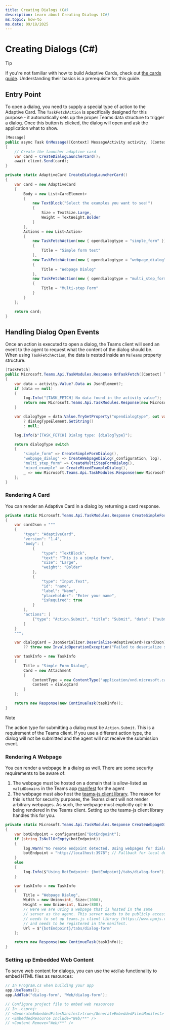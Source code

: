 ```yaml
---
title: Creating Dialogs (C#)
description: Learn about Creating Dialogs (C#)
ms.topic: how-to
ms.date: 09/18/2025
---
```


# Creating Dialogs (C#)

> [!TIP]
> If you're not familiar with how to build Adaptive Cards, check out [the cards guide](../adaptive-cards/overview.md). Understanding their basics is a prerequisite for this guide.

## Entry Point

To open a dialog, you need to supply a special type of action to the Adaptive Card. The `TaskFetchAction` is specifically designed for this purpose - it automatically sets up the proper Teams data structure to trigger a dialog. Once this button is clicked, the dialog will open and ask the application what to show.

```csharp
[Message]
public async Task OnMessage([Context] MessageActivity activity, [Context] IContext.Client client, [Context] ILogger log)
{
    // Create the launcher adaptive card
    var card = CreateDialogLauncherCard();
    await client.Send(card);
}

private static AdaptiveCard CreateDialogLauncherCard()
{
    var card = new AdaptiveCard
    {
        Body = new List<CardElement>
        {
            new TextBlock("Select the examples you want to see!")
            {
                Size = TextSize.Large,
                Weight = TextWeight.Bolder
            }
        },
        Actions = new List<Action>
        {
            new TaskFetchAction(new { opendialogtype = "simple_form" })
            {
                Title = "Simple form test"
            },
            new TaskFetchAction(new { opendialogtype = "webpage_dialog" })
            {
                Title = "Webpage Dialog"
            },
            new TaskFetchAction(new { opendialogtype = "multi_step_form" })
            {
                Title = "Multi-step Form"
            }
        }
    };

    return card;
}
```

## Handling Dialog Open Events

Once an action is executed to open a dialog, the Teams client will send an event to the agent to request what the content of the dialog should be. When using `TaskFetchAction`, the data is nested inside an `MsTeams` property structure.

```csharp
[TaskFetch]
public Microsoft.Teams.Api.TaskModules.Response OnTaskFetch([Context] Tasks.FetchActivity activity, [Context] IContext.Client client, [Context] ILogger log)
{
    var data = activity.Value?.Data as JsonElement?;
    if (data == null)
    {
        log.Info("[TASK_FETCH] No data found in the activity value");
        return new Microsoft.Teams.Api.TaskModules.Response(new Microsoft.Teams.Api.TaskModules.MessageTask("No data found in the activity value"));
    }

    var dialogType = data.Value.TryGetProperty("opendialogtype", out var dialogTypeElement) && dialogTypeElement.ValueKind == JsonValueKind.String
        ? dialogTypeElement.GetString()
        : null;

    log.Info($"[TASK_FETCH] Dialog type: {dialogType}");

    return dialogType switch
    {
        "simple_form" => CreateSimpleFormDialog(),
        "webpage_dialog" => CreateWebpageDialog(_configuration, log),
        "multi_step_form" => CreateMultiStepFormDialog(),
        "mixed_example" => CreateMixedExampleDialog(),
        _ => new Microsoft.Teams.Api.TaskModules.Response(new Microsoft.Teams.Api.TaskModules.MessageTask("Unknown dialog type"))
    };
}
```

### Rendering A Card

You can render an Adaptive Card in a dialog by returning a card response.

```csharp
private static Microsoft.Teams.Api.TaskModules.Response CreateSimpleFormDialog()
{
    var cardJson = """
    {
        "type": "AdaptiveCard",
        "version": "1.4",
        "body": [
            {
                "type": "TextBlock", 
                "text": "This is a simple form", 
                "size": "Large", 
                "weight": "Bolder"
            },
            {
                "type": "Input.Text",
                "id": "name",
                "label": "Name",
                "placeholder": "Enter your name",
                "isRequired": true
            }
        ],
        "actions": [
            {"type": "Action.Submit", "title": "Submit", "data": {"submissiondialogtype": "simple_form"}}
        ]
    }
    """;

    var dialogCard = JsonSerializer.Deserialize<AdaptiveCard>(cardJson)
        ?? throw new InvalidOperationException("Failed to deserialize simple form card");

    var taskInfo = new TaskInfo
    {
        Title = "Simple Form Dialog",
        Card = new Attachment
        {
            ContentType = new ContentType("application/vnd.microsoft.card.adaptive"),
            Content = dialogCard
        }
    };

    return new Response(new ContinueTask(taskInfo));
}
```

> [!NOTE]
> The action type for submitting a dialog must be `Action.Submit`. This is a requirement of the Teams client. If you use a different action type, the dialog will not be submitted and the agent will not receive the submission event.

### Rendering A Webpage

You can render a webpage in a dialog as well. There are some security requirements to be aware of:

1. The webpage must be hosted on a domain that is allow-listed as `validDomains` in the Teams app [manifest](/teams/deployment/manifest) for the agent
2. The webpage must also host the [teams-js client library](https://www.npmjs.com/package/@microsoft/teams-js). The reason for this is that for security purposes, the Teams client will not render arbitrary webpages. As such, the webpage must explicitly opt-in to being rendered in the Teams client. Setting up the teams-js client library handles this for you.

```csharp
private static Microsoft.Teams.Api.TaskModules.Response CreateWebpageDialog(IConfiguration configuration, ILogger log)
{
    var botEndpoint = configuration["BotEndpoint"];
    if (string.IsNullOrEmpty(botEndpoint))
    {
        log.Warn("No remote endpoint detected. Using webpages for dialog will not work as expected");
        botEndpoint = "http://localhost:3978"; // Fallback for local development
    }
    else
    {
        log.Info($"Using BotEndpoint: {botEndpoint}/tabs/dialog-form");
    }

    var taskInfo = new TaskInfo
    {
        Title = "Webpage Dialog",
        Width = new Union<int, Size>(1000),
        Height = new Union<int, Size>(800),
        // Here we are using a webpage that is hosted in the same
        // server as the agent. This server needs to be publicly accessible,
        // needs to set up teams.js client library (https://www.npmjs.com/package/@microsoft/teams-js)
        // and needs to be registered in the manifest.
        Url = $"{botEndpoint}/tabs/dialog-form"
    };

    return new Response(new ContinueTask(taskInfo));
}
```

### Setting up Embedded Web Content

To serve web content for dialogs, you can use the `AddTab` functionality to embed HTML files as resources:

```csharp
// In Program.cs when building your app 
app.UseTeams();
app.AddTab("dialog-form", "Web/dialog-form");

// Configure project file to embed web resources
// In .csproj:
// <GenerateEmbeddedFilesManifest>true</GenerateEmbeddedFilesManifest>
// <EmbeddedResource Include="Web/**" />
// <Content Remove="Web/**" />
```
